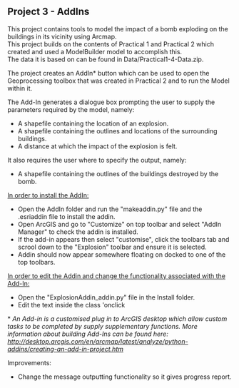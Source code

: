 ## Project 3 - AddIns

This project contains tools to model the impact of a bomb exploding on the buildings in its vicinity using Arcmap.  
This project builds on the contents of Practical 1 and Practical 2 which created and used a ModelBuilder model to accomplish this.  
The data it is based on can be found in Data/Practical1-4-Data.zip.  

The project creates an AddIn\* button which can be used to open the Geoprocessing toolbox that was created in Practical 2 and to run the Model within it.  

The Add-In generates a dialogue box prompting the user to supply the parameters required by the model, namely:  
* A shapefile containing the location of an explosion.  
* A shapefile containing the outlines and locations of the surrounding buildings.  
* A distance at which the impact of the explosion is felt.    

It also requires the user where to specify the output, namely:
* A shapefile containing the outlines of the buildings destroyed by the bomb.

<ins> In order to install the AddIn:</ins> 
* Open the AddIn folder and run the "makeaddin.py" file and the .esriaddin file to install the addin.
* Open ArcGIS and go to "Customize" on top toolbar and select "AddIn Manager" to check the addin is installed.
* If the add-in appears then select "customise", click the toolbars tab and scrool down to the "Explosion" toolbar and ensure it is selected.
* Addin should now appear somewhere floating on docked to one of the top toolbars.

<ins>  In order to edit the Addin and change the functionality associated with the Add-In: </ins> 
* Open the "ExplosionAddin_addin.py" file in the Install folder.
* Edit the text inside the class 'onclick

\* <i> An Add-in is a customised plug in to ArcGIS desktop which allow custom tasks to be completed by supply supplementary functions. More information about building Add-Ins can be found here: http://desktop.arcgis.com/en/arcmap/latest/analyze/python-addins/creating-an-add-in-project.htm </i>

Improvements:  
* Change the message outputting functionality so it gives progress report.
